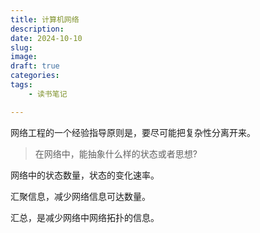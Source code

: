```yaml
---
title: 计算机网络
description: 
date: 2024-10-10
slug: 
image: 
draft: true
categories:
tags:
    - 读书笔记

---
```




网络工程的一个经验指导原则是，要尽可能把复杂性分离开来。

> 在网络中，能抽象什么样的状态或者思想?

网络中的状态数量，状态的变化速率。

汇聚信息，减少网络信息可达数量。

汇总，是减少网络中网络拓扑的信息。